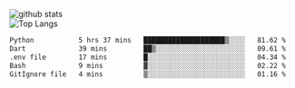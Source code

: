 ![github stats](https://github-readme-stats.vercel.app/api?username=AndreFerreira5&show_icons=true&theme=dark&count_private=true)
<br>
![Top Langs](https://github-readme-stats.vercel.app/api/top-langs/?username=AndreFerreira5&layout=compact&theme=dark)
<br>
<!--START_SECTION:waka-->

```txt
Python           5 hrs 37 mins   ████████████████████▒░░░░   81.62 %
Dart             39 mins         ██▒░░░░░░░░░░░░░░░░░░░░░░   09.61 %
.env file        17 mins         █░░░░░░░░░░░░░░░░░░░░░░░░   04.34 %
Bash             9 mins          ▓░░░░░░░░░░░░░░░░░░░░░░░░   02.22 %
GitIgnore file   4 mins          ▒░░░░░░░░░░░░░░░░░░░░░░░░   01.16 %
```

<!--END_SECTION:waka-->
